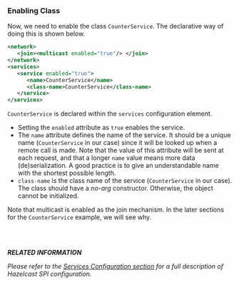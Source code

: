 


### Enabling Class

Now, we need to enable the class `CounterService`. The declarative way of doing this is shown below.

```xml
<network>
   <join><multicast enabled="true"/> </join>
</network>
<services>
   <service enabled="true">
      <name>CounterService</name>
      <class-name>CounterService</class-name>
   </service>
</services>
```

`CounterService` is declared within the `services` configuration element. 

- Setting the `enabled` attribute as `true` enables the service.
- The `name` attribute defines the name of the service. It should be a unique name (`CounterService` in our case) since it will be looked up when a remote call is made. Note that the value of this attribute will be sent at each request, and that a longer `name` value means more data (de)serialization. A good practice is to give an understandable name with the shortest possible length.
- `class-name` is the class name of the service (`CounterService` in our case). The class should have a *no-arg* constructor. Otherwise, the object cannot be initialized.

Note that multicast is enabled as the join mechanism. In the later sections for the `CounterService` example, we will see why.


<br></br>

***RELATED INFORMATION***


*Please refer to the [Services Configuration section](#services-configuration) for a full description of Hazelcast SPI configuration.*



